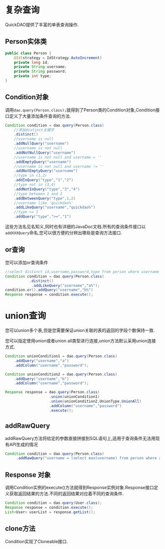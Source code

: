 # 复杂查询

QuickDAO提供了丰富的单表查询操作.

## Person实体类
```java
public class Person {
    @Id(strategy = IdStrategy.AutoIncrement)
    private long id;
    private String username;
    private String password;
    private int type;
}
```

## Condition对象

调用``dao.query(Person.class);``就得到了Person类的Condition对象,Condition接口定义了大量添加条件查询的方法.

```java
Condition condition = dao.query(Person.class)
    //添加distinct关键字
    .distinct()
    //username is null
    .addNullQuery("username")
    //username is not null
    .addNotNullQuery("username")
    //username is not null and username = ''
    .addEmptyQuery("username")
    //username is not null and username != ''
    .addNotEmptyQuery("username")
    //type in (1,2)
    .addInQuery("type","1","2")
    //type not in (3,4)
    .addNotInQuery("type","3","4")
    //type between 1 and 2
    .addBetweenQuery("type",1,2)
    //username like 'quickdao%'
    .addLikeQuery("username","quickdao%")
    //type >= 1
    .addQuery("type",">=","1")
```

这些方法名见名知义,同时也有详细的JavaDoc文档.所有的查询条件接口以``addXXXQuery``命名,您可以很方便的分辨出哪些是查询方法接口.

## or查询

您可以添加or查询条件

```java
//select distinct id,username,password,type from person where username like 'a%' or username like 'b%' 
Condition condition = dao.query(Person.class)
           .distinct()
            .addLikeQuery("username","a%");
condition.or().addQuery("username","b%")
Response response = condition.execute();
```

# union查询

您可以union多个表,但是您需要保证union关联的表的返回的字段个数保持一致.

您可以指定使用union或者union all类型进行连接,union方法默认采用union连接方式.

```java
Condition unionCondition1 = dao.query(Person.class)
    .addQuery("username","a")
    .addColumn("username","password");

Condition unionCondition2 = dao.query(Person.class)
    .addQuery("username","b")
    .addColumn("username","password");

Response response = dao.query(Person.class)
                    .union(unionCondition1)
                    .union(unionCondition2,UnionType.UnionAll)
                    .addColumn("username","password")
                    .execute();
```

## addRawQuery

addRawQuery方法将给定的参数直接拼接到SQL语句上,适用于查询条件无法用现有API生成的情况

```java
Condition condition = dao.query(Person.class)
     .addRawQuery("username = (select max(username) from person where age = t.age) ")
```

## Response 对象

调用Condition实例的execute()方法就得到Response实例对象.Response接口定义获取返回结果的方法.不同的返回结果对应着不同的查询条件.

```java
Condition condition = dao.query(User.class);
Response response = condition.execute();
List<User> userList = response.getList();
```

## clone方法

Condition实现了Cloneable接口.
